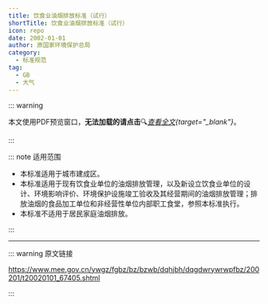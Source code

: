```yaml
---
title: 饮食业油烟排放标准（试行）
shortTitle: 饮食业油烟排放标准（试行）
icon: repo
date: 2002-01-01
author: 原国家环境保护总局
category:
  - 标准规范
tag:
  - GB
  - 大气
---
```


::: warning

本文使用PDF预览窗口<Badge text="基于Chromium内核" type="tip" />，**无法加载的请点击**:mag:*[查看全文](/static/pdf/P8/GB/GB-18483-2001.pdf){target="_blank"}*。

:::

::: note 适用范围

- 本标准适用于城市建成区。
- 本标准适用于现有饮食业单位的油烟排放管理，以及新设立饮食业单位的设计、环境影响评价、环境保护设施竣工验收及其经营期间的油烟排放管理；排放油烟的食品加工单位和非经营性单位内部职工食堂，参照本标准执行。
- 本标准不适用于居民家庭油烟排放。

:::

<PDF url="/static/pdf/P8/GB/GB-18483-2001.pdf" :zoom=90 height="1020px" />

---

::: warning 原文链接

<https://www.mee.gov.cn/ywgz/fgbz/bz/bzwb/dqhjbh/dqgdwrywrwpfbz/200201/t20020101_67405.shtml>

:::